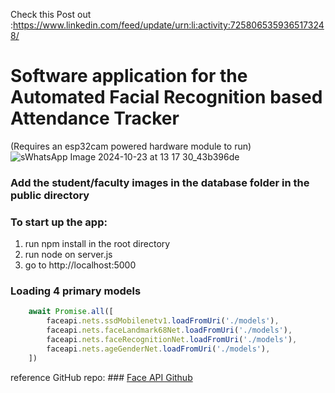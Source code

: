 Check this Post out :https://www.linkedin.com/feed/update/urn:li:activity:7258065359365173248/
# Software application for the Automated Facial Recognition based Attendance Tracker
(Requires an esp32cam powered hardware module to run)
![sWhatsApp Image 2024-10-23 at 13 17 30_43b396de](https://github.com/user-attachments/assets/2385c62f-c1ee-4dc6-9b01-7be2c772a4bb)

### Add the student/faculty images in the database folder in the public directory

### To start up the app:
1. run npm install in the root directory
2. run node on server.js
3. go to http://localhost:5000



### Loading 4 primary models
``` javascript
    await Promise.all([
        faceapi.nets.ssdMobilenetv1.loadFromUri('./models'),
        faceapi.nets.faceLandmark68Net.loadFromUri('./models'),
        faceapi.nets.faceRecognitionNet.loadFromUri('./models'),
        faceapi.nets.ageGenderNet.loadFromUri('./models'),
    ])
```

reference GitHub repo: ### [Face API Github](https://github.com/justadudewhohacks/face-api.js)
